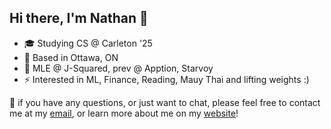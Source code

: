 ## Hi there, I'm Nathan 👋


- 🎓 Studying CS @ Carleton '25
- 🏢 Based in Ottawa, ON
- 🧰 MLE @ J-Squared, prev @ Apption, Starvoy
- ⚡ Interested in ML, Finance, Reading, Mauy Thai and lifting weights :)

📩 if you have any questions, or just want to chat, please feel free to contact me at my [email](mailto:elkhourynathan@gmail.com), or learn more about me on my [website](https://nathanelkhoury.vercel.app/)!
